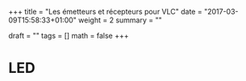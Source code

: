 +++
title   = "Les émetteurs et récepteurs pour VLC"
date    = "2017-03-09T15:58:33+01:00"
weight  = 2
summary = ""

draft   = ""
tags    = []
math    = false
+++

# LED

